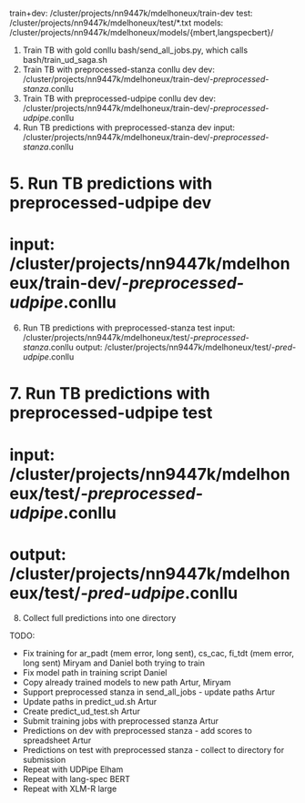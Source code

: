 train+dev: /cluster/projects/nn9447k/mdelhoneux/train-dev
test: /cluster/projects/nn9447k/mdelhoneux/test/*.txt
models: /cluster/projects/nn9447k/mdelhoneux/models/{mbert,langspecbert}/

1. Train TB with gold conllu
   bash/send_all_jobs.py, which calls bash/train_ud_saga.sh
2. Train TB with preprocessed-stanza conllu dev
	dev: /cluster/projects/nn9447k/mdelhoneux/train-dev/*-preprocessed-stanza*.conllu
3. Train TB with preprocessed-udpipe conllu dev
	dev: /cluster/projects/nn9447k/mdelhoneux/train-dev/*-preprocessed-udpipe*.conllu
4. Run TB predictions with preprocessed-stanza dev
	input: /cluster/projects/nn9447k/mdelhoneux/train-dev/*-preprocessed-stanza*.conllu
# 5. Run TB predictions with preprocessed-udpipe dev
#	input: /cluster/projects/nn9447k/mdelhoneux/train-dev/*-preprocessed-udpipe*.conllu
6. Run TB predictions with preprocessed-stanza test
	input: /cluster/projects/nn9447k/mdelhoneux/test/*-preprocessed-stanza*.conllu
	output: /cluster/projects/nn9447k/mdelhoneux/test/*-pred-udpipe*.conllu
# 7. Run TB predictions with preprocessed-udpipe test
#	input: /cluster/projects/nn9447k/mdelhoneux/test/*-preprocessed-udpipe*.conllu
#	output: /cluster/projects/nn9447k/mdelhoneux/test/*-pred-udpipe*.conllu
8. Collect full predictions into one directory

TODO:
- Fix training for ar_padt (mem error, long sent), cs_cac, fi_tdt (mem error, long sent)
	Miryam and Daniel both trying to train
- Fix model path in training script
	Daniel
- Copy already trained models to new path
	Artur, Miryam
- Support preprocessed stanza in send_all_jobs - update paths
	Artur
- Update paths in predict_ud.sh
	Artur
- Create predict_ud_test.sh
	Artur
- Submit training jobs with preprocessed stanza
	Artur
- Predictions on dev with preprocessed stanza - add scores to spreadsheet
	Artur
- Predictions on test with preprocessed stanza - collect to directory for submission
- Repeat with UDPipe
	Elham
- Repeat with lang-spec BERT
- Repeat with XLM-R large

